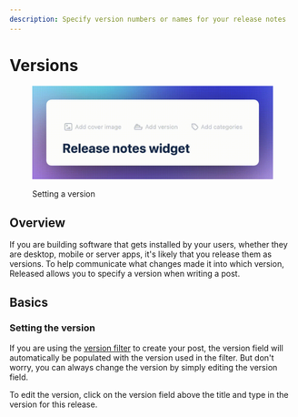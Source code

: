 ```yaml
---
description: Specify version numbers or names for your release notes
---
```


# Versions

<figure><img src="../../.gitbook/assets/Versions.gif" alt=""><figcaption><p>Setting a version</p></figcaption></figure>

## Overview

If you are building software that gets installed by your users, whether they are desktop, mobile or server apps, it's likely that you release them as versions. To help communicate what changes made it into which version, Released allows you to specify a version when writing a post.&#x20;

## Basics

### Setting the version

If you are using the [version filter](../general/staging-area.md#filter) to create your post, the version field will automatically be populated with the version used in the filter. But don't worry, you can always change the version by simply editing the version field.&#x20;

To edit the version, click on the version field above the title and type in the version for this release.&#x20;
